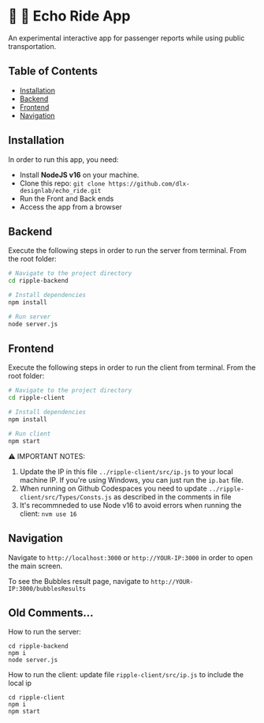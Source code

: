 # 🚌 🫧 Echo Ride App

An experimental interactive app for passenger reports while using public transportation.

## Table of Contents

- [Installation](#Installation)
- [Backend](#Backend)
- [Frontend](#Frontend)
- [Navigation](#Navigation)

## Installation

In order to run this app, you need: 
* Install **NodeJS v16** on your machine.
* Clone this repo: ```git clone https://github.com/dlx-designlab/echo_ride.git```
* Run the Front and Back ends
* Access the app from a browser

## Backend

Execute the following steps in order to run the server from terminal. 
From the root folder:

```bash
# Navigate to the project directory
cd ripple-backend

# Install dependencies
npm install

# Run server 
node server.js
```

## Frontend

Execute the following steps in order to run the client from terminal.
From the root folder:
```bash
# Navigate to the project directory
cd ripple-client

# Install dependencies
npm install

# Run client 
npm start
```
⚠️ IMPORTANT NOTES: 
1. Update the IP in this file ```../ripple-client/src/ip.js``` to your local machine IP.
   If you're using Windows, you can just run the ```ip.bat``` file.
2. When running on Github Codespaces you need to update ```../ripple-client/src/Types/Consts.js``` as described in the comments in file
3. It's recommneded to use Node v16 to avoid errors when running the client: ```nvm use 16```

## Navigation
Navigate to ```http://localhost:3000``` or ```http://YOUR-IP:3000``` in order to open the main screen.

To see the Bubbles result page, navigate to ```http://YOUR-IP:3000/bubblesResults```


## Old Comments...

How to run the server:
```
cd ripple-backend
npm i
node server.js
```

How to run the client:
update file `ripple-client/src/ip.js` to include the local ip
```
cd ripple-client
npm i
npm start
```
